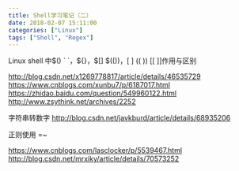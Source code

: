 ```yaml
---
title: Shell学习笔记（二）
date: 2018-02-07 15:11:00
categories: ["Linux"]
tags: ["Shell", "Regex"]
---
```


Linux shell 中$() ` `，${}，$[] $(())，[ ] (( )) [[ ]]作用与区别

<!-- more -->

http://blog.csdn.net/x1269778817/article/details/46535729
https://www.cnblogs.com/xunbu7/p/6187017.html
https://zhidao.baidu.com/question/549960122.html
http://www.zsythink.net/archives/2252

字符串转数字
http://blog.csdn.net/javkburd/article/details/68935206

正则使用 =~

https://www.cnblogs.com/lasclocker/p/5539467.html
http://blog.csdn.net/mrxiky/article/details/70573252